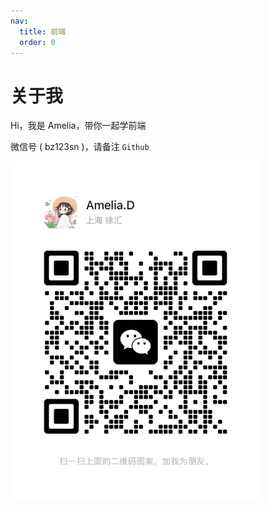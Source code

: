 ```yaml
---
nav:
  title: 前端
  order: 0
---
```


# 关于我

Hi，我是 Amelia，带你一起学前端

微信号 ( bz123sn )，请备注 `Github`

<img src="../assets/logo.jpeg" width="400px">
